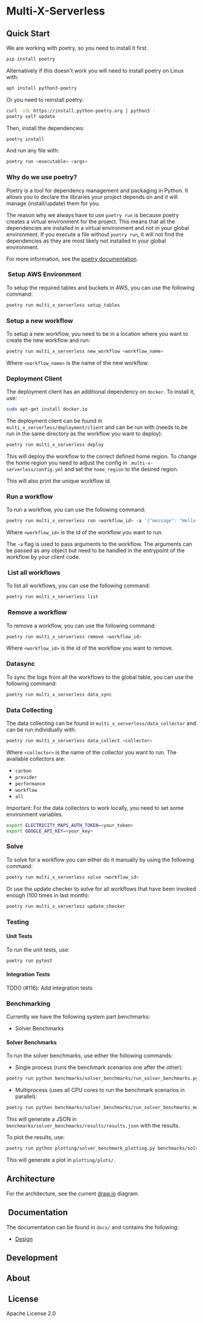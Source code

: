 # Multi-X-Serverless

## Quick Start

We are working with poetry, so you need to install it first.

```bash
pip install poetry
```

Alternatively if this doesn't work you will need to install poetry on Linux with:

```bash
apt install python3-poetry
```

Or you need to reinstall poetry:

```bash
curl -sSL https://install.python-poetry.org | python3 -
poetry self update
```

Then, install the dependencies:

```bash
poetry install
```

And run any file with:

```bash
poetry run <executable> <args>
```

### Why do we use poetry?

Poetry is a tool for dependency management and packaging in Python.
It allows you to declare the libraries your project depends on and it will manage (install/update) them for you.

The reason why we always have to use `poetry run` is because poetry creates a virtual environment for the project.
This means that all the dependencies are installed in a virtual environment and not in your global environment.
If you execute a file without `poetry run`, it will not find the dependencies as they are most likely not installed in your global environment.

For more information, see the [poetry documentation](https://python-poetry.org/docs/).

###  Setup AWS Environment

To setup the required tables and buckets in AWS, you can use the following command:

```bash
poetry run multi_x_serverless setup_tables
```

### Setup a new workflow

To setup a new workflow, you need to be in a location where you want to create the new workflow and run:

```bash
poetry run multi_x_serverless new_workflow <workflow_name>
```

Where `<workflow_name>` is the name of the new workflow.

### Deployment Client

The deployment client has an additional dependency on `docker`. To install it, use:

```bash
sudo apt-get install docker.io
```

The deployment client can be found in `multi_x_serverless/deployment/client` and can be run with (needs to be run in the same directory as the workflow you want to deploy):

```bash
poetry run multi_x_serverless deploy
```

This will deploy the workflow to the correct defined home region. To change the home region you need to adjust the config in `.multi-x-serverless/config.yml` and set the `home_region` to the desired region.

This will also print the unique workflow id.

### Run a workflow

To run a workflow, you can use the following command:

```bash
poetry run multi_x_serverless run <workflow_id> -a '{"message": "Hello World!"}'
```

Where `<workflow_id>` is the id of the workflow you want to run.

The `-a` flag is used to pass arguments to the workflow. The arguments can be passed as any object but need to be handled in the entrypoint of the workflow by your client code.

###  List all workflows

To list all workflows, you can use the following command:

```bash
poetry run multi_x_serverless list
```

###  Remove a workflow

To remove a workflow, you can use the following command:

```bash
poetry run multi_x_serverless remove <workflow_id>
```

Where `<workflow_id>` is the id of the workflow you want to remove.

### Datasync

To sync the logs from all the workflows to the global table, you can use the following command:

```bash
poetry run multi_x_serverless data_sync
```

### Data Collecting

The data collecting can be found in `multi_x_serverless/data_collector` and can be run individually with:

```bash
poetry run multi_x_serverless data_collect <collector>
```

Where `<collector>` is the name of the collector you want to run. The available collectors are:

- `carbon`
- `provider`
- `performance`
- `workflow`
- `all`

Important: For the data collectors to work locally, you need to set some environment variables.

```bash
export ELECTRICITY_MAPS_AUTH_TOKEN=<your_token>
export GOOGLE_API_KEY=<your_key>
```

### Solve

To solve for a workflow you can either do it manually by using the following command:

```bash
poetry run multi_x_serverless solve <workflow_id>
```

Or use the update checker to solve for all workflows that have been invoked enough (100 times in last month):

```bash
poetry run multi_x_serverless update_checker
```

### Testing

#### Unit Tests

To run the unit tests, use:

```bash
poetry run pytest
```

#### Integration Tests

TODO (#116): Add integration tests

### Benchmarking

Currently we have the following system part benchmarks:

- Solver Benchmarks

#### Solver Benchmarks

To run the solver benchmarks, use either the following commands:

- Single process (runs the benchmark scenarios one after the other):

```bash
poetry run python benchmarks/solver_benchmarks/run_solver_benchmarks.py
```

- Multiprocess (uses all CPU cores to run the benchmark scenarios in parallel):

```bash
poetry run python benchmarks/solver_benchmarks/run_solver_benchmarks_multiprocess.py
```

This will generate a JSON in `benchmarks/solver_benchmarks/results/results.json` with the results.

To plot the results, use:

```bash
poetry run python plotting/solver_benchmark_plotting.py benchmarks/solver_benchmarks/results/results.json
```

This will generate a plot in `plotting/plots/`.

## Architecture

For the architecture, see the current [draw.io](https://app.diagrams.net/#G1rql5LiXzNiWIzN1-zJmqYMQYyUwjmrOq) diagram.

##  Documentation

The documentation can be found in `docs/` and contains the following:

- [Design](docs/design.md)

## Development

## About

##  License

Apache License 2.0
